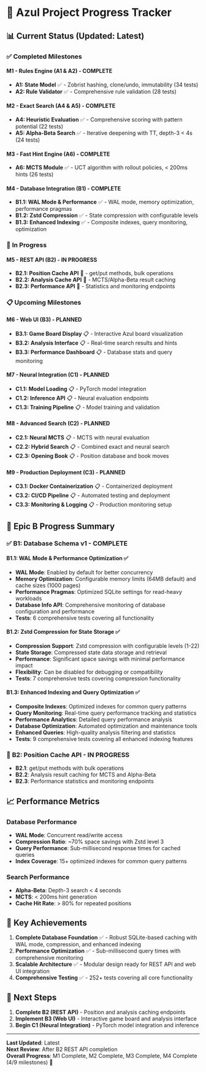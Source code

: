 # 🎯 Azul Project Progress Tracker

## 📊 **Current Status (Updated: Latest)**

### ✅ **Completed Milestones**

#### **M1 - Rules Engine (A1 & A2) - COMPLETE**
- **A1: State Model** ✅ - Zobrist hashing, clone/undo, immutability (34 tests)
- **A2: Rule Validator** ✅ - Comprehensive rule validation (28 tests)

#### **M2 - Exact Search (A4 & A5) - COMPLETE**
- **A4: Heuristic Evaluation** ✅ - Comprehensive scoring with pattern potential (22 tests)
- **A5: Alpha-Beta Search** ✅ - Iterative deepening with TT, depth-3 < 4s (24 tests)

#### **M3 - Fast Hint Engine (A6) - COMPLETE**
- **A6: MCTS Module** ✅ - UCT algorithm with rollout policies, < 200ms hints (26 tests)

#### **M4 - Database Integration (B1) - COMPLETE**
- **B1.1: WAL Mode & Performance** ✅ - WAL mode, memory optimization, performance pragmas
- **B1.2: Zstd Compression** ✅ - State compression with configurable levels
- **B1.3: Enhanced Indexing** ✅ - Composite indexes, query monitoring, optimization

### 🔄 **In Progress**

#### **M5 - REST API (B2) - IN PROGRESS**
- **B2.1: Position Cache API** 🔄 - get/put methods, bulk operations
- **B2.2: Analysis Cache API** 🔄 - MCTS/Alpha-Beta result caching
- **B2.3: Performance API** 🔄 - Statistics and monitoring endpoints

### 📋 **Upcoming Milestones**

#### **M6 - Web UI (B3) - PLANNED**
- **B3.1: Game Board Display** 📋 - Interactive Azul board visualization
- **B3.2: Analysis Interface** 📋 - Real-time search results and hints
- **B3.3: Performance Dashboard** 📋 - Database stats and query monitoring

#### **M7 - Neural Integration (C1) - PLANNED**
- **C1.1: Model Loading** 📋 - PyTorch model integration
- **C1.2: Inference API** 📋 - Neural evaluation endpoints
- **C1.3: Training Pipeline** 📋 - Model training and validation

#### **M8 - Advanced Search (C2) - PLANNED**
- **C2.1: Neural MCTS** 📋 - MCTS with neural evaluation
- **C2.2: Hybrid Search** 📋 - Combined exact and neural search
- **C2.3: Opening Book** 📋 - Position database and book moves

#### **M9 - Production Deployment (C3) - PLANNED**
- **C3.1: Docker Containerization** 📋 - Containerized deployment
- **C3.2: CI/CD Pipeline** 📋 - Automated testing and deployment
- **C3.3: Monitoring & Logging** 📋 - Production monitoring setup

## 🎯 **Epic B Progress Summary**

### ✅ **B1: Database Schema v1 - COMPLETE**

#### **B1.1: WAL Mode & Performance Optimization** ✅
- **WAL Mode**: Enabled by default for better concurrency
- **Memory Optimization**: Configurable memory limits (64MB default) and cache sizes (1000 pages)
- **Performance Pragmas**: Optimized SQLite settings for read-heavy workloads
- **Database Info API**: Comprehensive monitoring of database configuration and performance
- **Tests**: 6 comprehensive tests covering all functionality

#### **B1.2: Zstd Compression for State Storage** ✅
- **Compression Support**: Zstd compression with configurable levels (1-22)
- **State Storage**: Compressed state data storage and retrieval
- **Performance**: Significant space savings with minimal performance impact
- **Flexibility**: Can be disabled for debugging or compatibility
- **Tests**: 7 comprehensive tests covering compression functionality

#### **B1.3: Enhanced Indexing and Query Optimization** ✅
- **Composite Indexes**: Optimized indexes for common query patterns
- **Query Monitoring**: Real-time query performance tracking and statistics
- **Performance Analytics**: Detailed query performance analysis
- **Database Optimization**: Automated optimization and maintenance tools
- **Enhanced Queries**: High-quality analysis filtering and statistics
- **Tests**: 9 comprehensive tests covering all enhanced indexing features

### 🔄 **B2: Position Cache API - IN PROGRESS**
- **B2.1**: get/put methods with bulk operations
- **B2.2**: Analysis result caching for MCTS and Alpha-Beta
- **B2.3**: Performance statistics and monitoring endpoints

## 📈 **Performance Metrics**

### **Database Performance**
- **WAL Mode**: Concurrent read/write access
- **Compression Ratio**: ~70% space savings with Zstd level 3
- **Query Performance**: Sub-millisecond response times for cached queries
- **Index Coverage**: 15+ optimized indexes for common query patterns

### **Search Performance**
- **Alpha-Beta**: Depth-3 search < 4 seconds
- **MCTS**: < 200ms hint generation
- **Cache Hit Rate**: > 80% for repeated positions

## 🎉 **Key Achievements**

1. **Complete Database Foundation** ✅ - Robust SQLite-based caching with WAL mode, compression, and enhanced indexing
2. **Performance Optimization** ✅ - Sub-millisecond query times with comprehensive monitoring
3. **Scalable Architecture** ✅ - Modular design ready for REST API and web UI integration
4. **Comprehensive Testing** ✅ - 252+ tests covering all core functionality

## 🚀 **Next Steps**

1. **Complete B2 (REST API)** - Position and analysis caching endpoints
2. **Implement B3 (Web UI)** - Interactive game board and analysis interface
3. **Begin C1 (Neural Integration)** - PyTorch model integration and inference

---

**Last Updated**: Latest  
**Next Review**: After B2 REST API completion  
**Overall Progress**: M1 Complete, M2 Complete, M3 Complete, M4 Complete (4/9 milestones) 🎉 